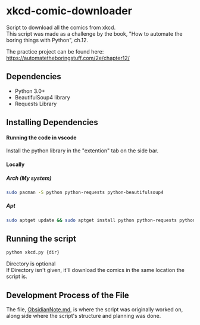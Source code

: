# xkcd-comic-downloader
Script to download all the comics from xkcd.    
This script was made as a challenge by the book, 
"How to automate the boring things with Python", ch.12.   

The practice project can be found here:   
https://automatetheboringstuff.com/2e/chapter12/


## Dependencies
* Python 3.0+
* BeautifulSoup4 library
* Requests Library

## Installing Dependencies 
#### Running the code in vscode
Install the python library in the "extention" tab on the side bar. 

#### Locally
##### Arch (My system)
```bash
sudo pacman -S python python-requests python-beautifulsoup4  
```

##### Apt
```bash
sudo aptget update && sudo aptget install python python-requests python-beautifulsoup4  
```


## Running the script
```bash
python xkcd.py {dir} 
```
Directory is optional   
If Directory isn't given, it'll download the comics in the same location the script is.



## Development Process of the File
The file, [ObsidianNote.md](ObsidianNote.md),
is where the script was originally worked on, 
along side where the script's structure and planning was done.   
